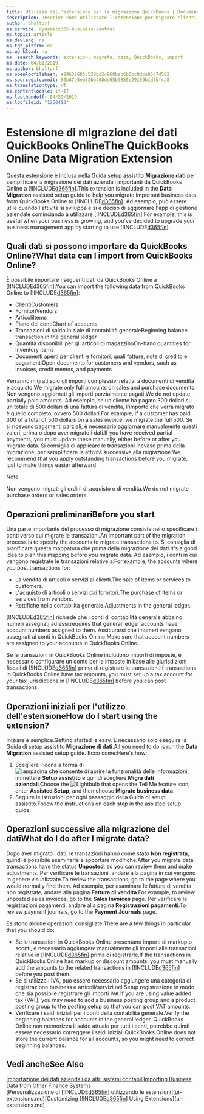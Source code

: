 ```yaml
---
title: Utilizzo dell'estensione per la migrazione QuickBooks | Documenti Microsoft
description: Descrive come utilizzare l'estensione per migrare clienti, fornitori, articoli e conti da QuickBooks Online a Business Central.
author: bholtorf
ms.service: dynamics365-business-central
ms.topic: article
ms.devlang: na
ms.tgt_pltfrm: na
ms.workload: na
ms. search.keywords: extension, migrate, data, QuickBooks, import
ms.date: 04/01/2019
ms.author: bholtorf
ms.openlocfilehash: e84632605c528bd2c968beb6b6bc0dca05c74502
ms.sourcegitcommit: 60b87e5eb32bb408dd65b9855c29159b1dfbfca8
ms.translationtype: HT
ms.contentlocale: it-IT
ms.lasthandoff: 04/29/2019
ms.locfileid: "1250413"
---
```

# <a name="the-quickbooks-online-data-migration-extension"></a><span data-ttu-id="44442-103">Estensione di migrazione dei dati QuickBooks Online</span><span class="sxs-lookup"><span data-stu-id="44442-103">The QuickBooks Online Data Migration Extension</span></span>
<span data-ttu-id="44442-104">Questa estensione è inclusa nella Guida setup assistito **Migrazione dati** per semplificare la migrazione dei dati aziendali importanti da QuickBooks Online a [!INCLUDE[d365fin](includes/d365fin_md.md)].</span><span class="sxs-lookup"><span data-stu-id="44442-104">This extension is included in the **Data Migration** assisted setup guide to help you migrate important business data from QuickBooks Online to [!INCLUDE[d365fin](includes/d365fin_md.md)].</span></span> <span data-ttu-id="44442-105">Ad esempio, può essere utile quando l'attività si sviluppa e si è deciso di aggiornare l'app di gestione aziendale cominciando a utilizzare [!INCLUDE[d365fin](includes/d365fin_md.md)].</span><span class="sxs-lookup"><span data-stu-id="44442-105">For example, this is useful when your business is growing, and you've decided to upgrade your business management app by starting to use [!INCLUDE[d365fin](includes/d365fin_md.md)].</span></span>

## <a name="what-data-can-i-import-from-quickbooks-online"></a><span data-ttu-id="44442-106">Quali dati si possono importare da QuickBooks Online?</span><span class="sxs-lookup"><span data-stu-id="44442-106">What data can I import from QuickBooks Online?</span></span>
<span data-ttu-id="44442-107">È possibile importare i seguenti dati da QuickBooks Online a [!INCLUDE[d365fin](includes/d365fin_md.md)]:</span><span class="sxs-lookup"><span data-stu-id="44442-107">You can import the following data from QuickBooks Online to [!INCLUDE[d365fin](includes/d365fin_md.md)]:</span></span>  

* <span data-ttu-id="44442-108">Clienti</span><span class="sxs-lookup"><span data-stu-id="44442-108">Customers</span></span>
* <span data-ttu-id="44442-109">Fornitori</span><span class="sxs-lookup"><span data-stu-id="44442-109">Vendors</span></span>
* <span data-ttu-id="44442-110">Articoli</span><span class="sxs-lookup"><span data-stu-id="44442-110">Items</span></span>
* <span data-ttu-id="44442-111">Piano dei conti</span><span class="sxs-lookup"><span data-stu-id="44442-111">Chart of accounts</span></span>
* <span data-ttu-id="44442-112">Transazioni di saldo iniziale di contabilità generale</span><span class="sxs-lookup"><span data-stu-id="44442-112">Beginning balance transaction in the general ledger</span></span>
* <span data-ttu-id="44442-113">Quantità disponibili per gli articoli di magazzino</span><span class="sxs-lookup"><span data-stu-id="44442-113">On-hand quantities for inventory items</span></span>
* <span data-ttu-id="44442-114">Documenti aperti per clienti e fornitori, quali fatture, note di credito e pagamenti</span><span class="sxs-lookup"><span data-stu-id="44442-114">Open documents for customers and vendors, such as invoices, credit memos, and payments</span></span>

<span data-ttu-id="44442-115">Verranno migrati solo gli importi complessivi relativi a documenti di vendita e acquisto.</span><span class="sxs-lookup"><span data-stu-id="44442-115">We migrate only full amounts on sales and purchase documents.</span></span> <span data-ttu-id="44442-116">Non vengono aggiornati gli importi parzialmente pagati.</span><span class="sxs-lookup"><span data-stu-id="44442-116">We do not update partially paid amounts.</span></span> <span data-ttu-id="44442-117">Ad esempio, se un cliente ha pagato 300 dollari su un totale di 500 dollari di una fattura di vendita, l'importo che verrà migrato è quello completo, ovvero 500 dollari.</span><span class="sxs-lookup"><span data-stu-id="44442-117">For example, if a customer has paid 300 of a total of 500 dollars on a sales invoice, we migrate the full 500.</span></span> <span data-ttu-id="44442-118">Se si ricevono pagamenti parziali, è necessario aggiornare manualmente questi valori, prima o dopo aver migrato i dati.</span><span class="sxs-lookup"><span data-stu-id="44442-118">If you have received partial payments, you must update these manually, either before or after you migrate data.</span></span> <span data-ttu-id="44442-119">Si consiglia di applicare le transazioni inevase prima della migrazione, per semplificare le attività successive alla migrazione.</span><span class="sxs-lookup"><span data-stu-id="44442-119">We recommend that you apply outstanding transactions before you migrate, just to make things easier afterward.</span></span>

> [!NOTE]  
>   <span data-ttu-id="44442-120">Non vengono migrati gli ordini di acquisto o di vendita.</span><span class="sxs-lookup"><span data-stu-id="44442-120">We do not migrate purchase orders or sales orders.</span></span>

## <a name="before-you-start"></a><span data-ttu-id="44442-121">Operazioni preliminari</span><span class="sxs-lookup"><span data-stu-id="44442-121">Before you start</span></span>
<span data-ttu-id="44442-122">Una parte importante del processo di migrazione consiste nello specificare i conti verso cui migrare le transazioni.</span><span class="sxs-lookup"><span data-stu-id="44442-122">An important part of the migration process is to specify the accounts to migrate transactions to.</span></span> <span data-ttu-id="44442-123">Si consiglia di pianificare questa mappatura che prima della migrazione dei dati.</span><span class="sxs-lookup"><span data-stu-id="44442-123">It's a good idea to plan this mapping before you migrate data.</span></span> <span data-ttu-id="44442-124">Ad esempio, i conti in cui vengono registrate le transazioni relative a:</span><span class="sxs-lookup"><span data-stu-id="44442-124">For example, the accounts where you post transactions for:</span></span>  

* <span data-ttu-id="44442-125">La vendita di articoli o servizi ai clienti.</span><span class="sxs-lookup"><span data-stu-id="44442-125">The sale of items or services to customers.</span></span>
* <span data-ttu-id="44442-126">L'acquisto di articoli o servizi dai fornitori.</span><span class="sxs-lookup"><span data-stu-id="44442-126">The purchase of items or services from vendors.</span></span>  
* <span data-ttu-id="44442-127">Rettifiche nella contabilità generale.</span><span class="sxs-lookup"><span data-stu-id="44442-127">Adjustments in the general ledger.</span></span>  

[!INCLUDE[d365fin](includes/d365fin_md.md)] <span data-ttu-id="44442-128">richiede che i conti di contabilità generale abbaino numeri assegnati ad essi.</span><span class="sxs-lookup"><span data-stu-id="44442-128">requires that general ledger accounts have account numbers assigned to them.</span></span> <span data-ttu-id="44442-129">Assicurarsi che i numeri vengano assegnati ai conti in QuickBooks Online.</span><span class="sxs-lookup"><span data-stu-id="44442-129">Make sure that account numbers are assigned to your accounts in QuickBooks Online.</span></span>

<span data-ttu-id="44442-130">Se le transazioni in QuickBooks Online includono importi di imposte, è necessario configurare un conto per le imposte in base alle giurisdizioni fiscali di [!INCLUDE[d365fin](includes/d365fin_md.md)] prima di registrare le transazioni.</span><span class="sxs-lookup"><span data-stu-id="44442-130">If transactions in QuickBooks Online have tax amounts, you must set up a tax account for your tax jurisdictions in [!INCLUDE[d365fin](includes/d365fin_md.md)] before you can post transactions.</span></span>

## <a name="how-do-i-start-using-the-extension"></a><span data-ttu-id="44442-131">Operazioni iniziali per l'utilizzo dell'estensione</span><span class="sxs-lookup"><span data-stu-id="44442-131">How do I start using the extension?</span></span>
<span data-ttu-id="44442-132">Iniziare è semplice.</span><span class="sxs-lookup"><span data-stu-id="44442-132">Getting started is easy.</span></span> <span data-ttu-id="44442-133">È necessario solo eseguire la Guida di setup assistito **Migrazione di dati**.</span><span class="sxs-lookup"><span data-stu-id="44442-133">All you need to do is run the **Data Migration** assisted setup guide.</span></span> <span data-ttu-id="44442-134">Ecco come:</span><span class="sxs-lookup"><span data-stu-id="44442-134">Here's how:</span></span>

1. <span data-ttu-id="44442-135">Scegliere l'icona a forma di ![lampadina che consente di aprire la funzionalità delle informazioni](media/ui-search/search_small.png "Informazioni sull'operazione che si desidera eseguire"), immettere **Setup assistito** e quindi scegliere **Migra dati aziendali**.</span><span class="sxs-lookup"><span data-stu-id="44442-135">Choose the ![Lightbulb that opens the Tell Me feature](media/ui-search/search_small.png "Tell me what you want to do") icon, enter **Assisted Setup**, and then choose **Migrate business data**.</span></span>
2. <span data-ttu-id="44442-136">Seguire le istruzioni per ogni passaggio della Guida di setup assistito.</span><span class="sxs-lookup"><span data-stu-id="44442-136">Follow the instructions on each step in the assisted setup guide.</span></span>

## <a name="what-do-i-do-after-i-migrate-data"></a><span data-ttu-id="44442-137">Operazioni successive alla migrazione dei dati</span><span class="sxs-lookup"><span data-stu-id="44442-137">What do I do after I migrate data?</span></span>
<span data-ttu-id="44442-138">Dopo aver migrato i dati, le transazioni hanno come stato **Non registrata**, quindi è possibile esaminarle e apportare modifiche.</span><span class="sxs-lookup"><span data-stu-id="44442-138">After you migrate data, transactions have the status **Unposted**, so you can review them and make adjustments.</span></span> <span data-ttu-id="44442-139">Per verificare le transazioni, andare alla pagina in cui vengono in genere visualizzate.</span><span class="sxs-lookup"><span data-stu-id="44442-139">To review the transactions, go to the page where you would normally find them.</span></span> <span data-ttu-id="44442-140">Ad esempio, per esaminare le fatture di vendita non registrate, andare alla pagina **Fatture di vendita**.</span><span class="sxs-lookup"><span data-stu-id="44442-140">For example, to review unposted sales invoices, go to the **Sales Invoices** page.</span></span> <span data-ttu-id="44442-141">Per verificare le registrazioni pagamenti, andare alla pagina **Registrazioni pagamenti**.</span><span class="sxs-lookup"><span data-stu-id="44442-141">To review payment journals, go to the **Payment Journals** page.</span></span>   

<span data-ttu-id="44442-142">Esistono alcune operazioni consigliate:</span><span class="sxs-lookup"><span data-stu-id="44442-142">There are a few things in particular that you should do:</span></span>

* <span data-ttu-id="44442-143">Se le transazioni in QuickBooks Online presentano importi di markup o sconti, è necessario aggiungere manualmente gli importi alle transazioni relative in [!INCLUDE[d365fin](includes/d365fin_md.md)] prima di registrarle.</span><span class="sxs-lookup"><span data-stu-id="44442-143">If the transactions in QuickBooks Online had markup or discount amounts, you must manually add the amounts to the related transactions in [!INCLUDE[d365fin](includes/d365fin_md.md)] before you post them.</span></span>
* <span data-ttu-id="44442-144">Se si utilizza l'IVA, può essere necessario aggiungere una categoria di registrazione business e articoli/servizi nel Setup registrazione in modo che sia possibile registrare gli importi IVA.</span><span class="sxs-lookup"><span data-stu-id="44442-144">If you are using value added tax (VAT), you may need to add a business posting group and a product posting group to the posting setup so that you can post VAT amounts.</span></span>
* <span data-ttu-id="44442-145">Verificare i saldi iniziali per i conti della contabilità generale.</span><span class="sxs-lookup"><span data-stu-id="44442-145">Verify the beginning balances for accounts in the general ledger.</span></span> <span data-ttu-id="44442-146">QuickBooks Online non memorizza il saldo attuale per tutti i conti, potrebbe quindi essere necessario correggere i saldi iniziali.</span><span class="sxs-lookup"><span data-stu-id="44442-146">QuickBooks Online does not store the current balance for all accounts, so you might need to correct beginning balances.</span></span>

## <a name="see-also"></a><span data-ttu-id="44442-147">Vedi anche</span><span class="sxs-lookup"><span data-stu-id="44442-147">See Also</span></span>
[<span data-ttu-id="44442-148">Importazione dei dati aziendali da altri sistemi contabili</span><span class="sxs-lookup"><span data-stu-id="44442-148">Importing Business Data from Other Finance Systems</span></span>](across-import-data-configuration-packages.md)  
<span data-ttu-id="44442-149">[Personalizzazione di [!INCLUDE[d365fin](includes/d365fin_md.md)] utilizzando le estensioni](ui-extensions.md)</span><span class="sxs-lookup"><span data-stu-id="44442-149">[Customizing [!INCLUDE[d365fin](includes/d365fin_md.md)] Using Extensions](ui-extensions.md)</span></span>  
